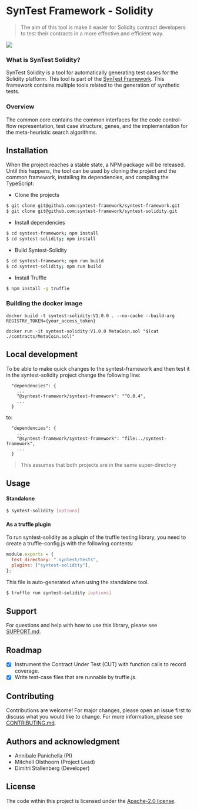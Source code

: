 # SynTest Framework - Solidity

> The aim of this tool is make it easier for Solidity contract developers to test their contracts in a more effective and efficient way.

[![](https://github.com/syntest-framework/syntest-solidity/actions/workflows/node.js.yml/badge.svg)](https://github.com/syntest-framework/syntest-solidity/actions/workflows/node.js.yml)

### What is SynTest Solidity?

SynTest Solidity is a tool for automatically generating test cases for the Solidity platform. This tool is part of the [SynTest Framework](https://www.syntest.org). This framework contains multiple tools related to the generation of synthetic tests.

### Overview

The common core contains the common interfaces for the code control-flow representation, test case structure, genes, and the implementation for the meta-heuristic search algorithms.

## Installation

When the project reaches a stable state, a NPM package will be released. Until this happens, the tool can be used by cloning the project and the common framework, installing its dependencies, and compiling the TypeScript:

- Clone the projects

```bash
$ git clone git@github.com:syntest-framework/syntest-framework.git
$ git clone git@github.com:syntest-framework/syntest-solidity.git
```

- Install dependencies

```bash
$ cd syntest-framework; npm install
$ cd syntest-solidity; npm install
```

- Build Syntest-Solidity

```bash
$ cd syntest-framework; npm run build
$ cd syntest-solidity; npm run build
```

- Install Truffle

```bash
$ npm install -g truffle
```

### Building the docker image

```
docker build -t syntest-solidity:V1.0.0 . --no-cache --build-arg REGISTRY_TOKEN={your_access_token}
```

```
docker run -it syntest-solidity:V1.0.0 MetaCoin.sol "$(cat ./contracts/MetaCoin.sol)"
```

## Local development

To be able to make quick changes to the syntest-framework and then test it in the syntest-solidity project change the following line:

```
  "dependencies": {
    ...
    "@syntest-framework/syntest-framework": "^0.0.4",
    ...
  }
```

to:

```
  "dependencies": {
    ...
    "@syntest-framework/syntest-framework": "file:../syntest-framework",
    ...
  }
```

> This assumes that both projects are in the same super-directory

## Usage

#### Standalone

```bash
$ syntest-solidity [options]
```

#### As a truffle plugin

To run syntest-solidity as a plugin of the truffle testing library, you need to create a truffle-config.js with the following contents:

```js
module.exports = {
  test_directory: ".syntest/tests",
  plugins: ["syntest-solidity"],
};
```

This file is auto-generated when using the standalone tool.

```bash
$ truffle run syntest-solidity [options]
```

## Support

For questions and help with how to use this library, please see [SUPPORT.md](SUPPORT.md).

## Roadmap

- [x] Instrument the Contract Under Test (CUT) with function calls to record coverage.
- [x] Write test-case files that are runnable by truffle.js.

## Contributing

Contributions are welcome! For major changes, please open an issue first to discuss what you would like to change. For more information, please see [CONTRIBUTING.md](CONTRIBUTING.md).

## Authors and acknowledgment

- Annibale Panichella (PI)
- Mitchell Olsthoorn (Project Lead)
- Dimitri Stallenberg (Developer)

## License

The code within this project is licensed under the [Apache-2.0 license](LICENSE).
